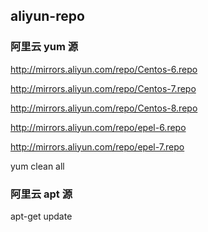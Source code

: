 ## aliyun-repo

### 阿里云 yum 源

http://mirrors.aliyun.com/repo/Centos-6.repo

http://mirrors.aliyun.com/repo/Centos-7.repo

http://mirrors.aliyun.com/repo/Centos-8.repo

http://mirrors.aliyun.com/repo/epel-6.repo

http://mirrors.aliyun.com/repo/epel-7.repo

yum clean all


### 阿里云 apt 源

apt-get update
